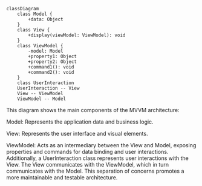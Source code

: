 ```mermaid
classDiagram
    class Model {
        +data: Object
    }
    class View {
        +display(viewModel: ViewModel): void
    }
    class ViewModel {
        -model: Model
        +property1: Object
        +property2: Object
        +command1(): void
        +command2(): void
    }
    class UserInteraction
    UserInteraction -- View
    View -- ViewModel
    ViewModel -- Model
```

<p>This diagram shows the main components of the MVVM architecture:</p>

<p>Model: Represents the application data and business logic.</p>
<p>View: Represents the user interface and visual elements.</p></p>
<p>ViewModel: Acts as an intermediary between the View and Model, exposing properties and commands for data binding and user interactions.
Additionally, a UserInteraction class represents user interactions with the View. The View communicates with the ViewModel, which in turn communicates with the Model. This separation of concerns promotes a more maintainable and testable architecture.</p>
